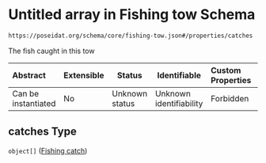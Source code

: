 # Untitled array in Fishing tow Schema

```txt
https://poseidat.org/schema/core/fishing-tow.json#/properties/catches
```

The fish caught in this tow


| Abstract            | Extensible | Status         | Identifiable            | Custom Properties | Additional Properties | Access Restrictions | Defined In                                                                 |
| :------------------ | ---------- | -------------- | ----------------------- | :---------------- | --------------------- | ------------------- | -------------------------------------------------------------------------- |
| Can be instantiated | No         | Unknown status | Unknown identifiability | Forbidden         | Allowed               | none                | [fishing-tow.json\*](schemas/core/fishing-tow.json "open original schema") |

## catches Type

`object[]` ([Fishing catch](arrival-properties-catch-on-board-fishing-catch.md))
